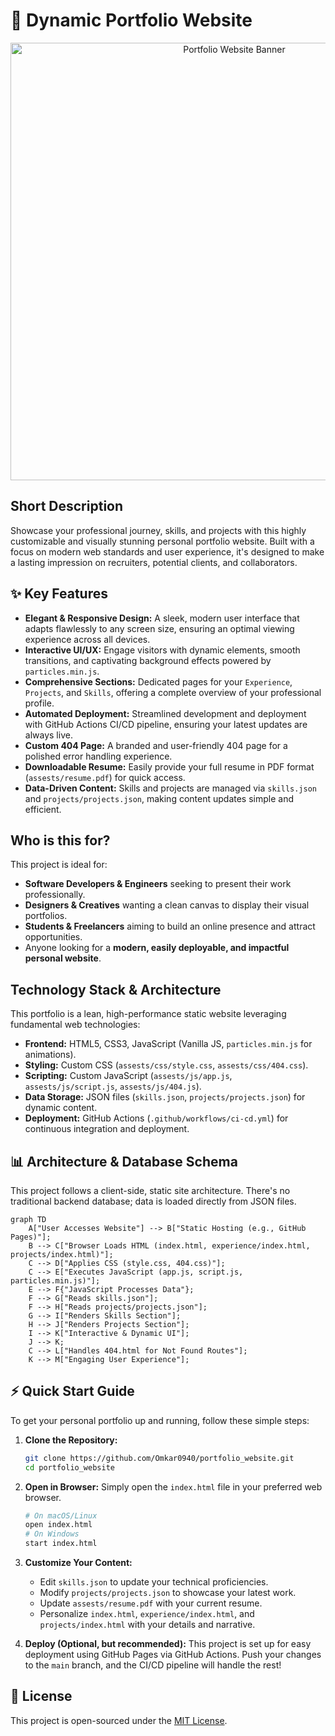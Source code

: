 # 🚀 Dynamic Portfolio Website

<p align="center"><img src="./assests/images/hero.gif" alt="Portfolio Website Banner" width="700"></p>

## Short Description
Showcase your professional journey, skills, and projects with this highly customizable and visually stunning personal portfolio website. Built with a focus on modern web standards and user experience, it's designed to make a lasting impression on recruiters, potential clients, and collaborators.

## ✨ Key Features
*   **Elegant & Responsive Design:** A sleek, modern user interface that adapts flawlessly to any screen size, ensuring an optimal viewing experience across all devices.
*   **Interactive UI/UX:** Engage visitors with dynamic elements, smooth transitions, and captivating background effects powered by `particles.min.js`.
*   **Comprehensive Sections:** Dedicated pages for your `Experience`, `Projects`, and `Skills`, offering a complete overview of your professional profile.
*   **Automated Deployment:** Streamlined development and deployment with GitHub Actions CI/CD pipeline, ensuring your latest updates are always live.
*   **Custom 404 Page:** A branded and user-friendly 404 page for a polished error handling experience.
*   **Downloadable Resume:** Easily provide your full resume in PDF format (`assests/resume.pdf`) for quick access.
*   **Data-Driven Content:** Skills and projects are managed via `skills.json` and `projects/projects.json`, making content updates simple and efficient.

## Who is this for?
This project is ideal for:
*   **Software Developers & Engineers** seeking to present their work professionally.
*   **Designers & Creatives** wanting a clean canvas to display their visual portfolios.
*   **Students & Freelancers** aiming to build an online presence and attract opportunities.
*   Anyone looking for a **modern, easily deployable, and impactful personal website**.

## Technology Stack & Architecture
This portfolio is a lean, high-performance static website leveraging fundamental web technologies:

*   **Frontend:** HTML5, CSS3, JavaScript (Vanilla JS, `particles.min.js` for animations).
*   **Styling:** Custom CSS (`assests/css/style.css`, `assests/css/404.css`).
*   **Scripting:** Custom JavaScript (`assests/js/app.js`, `assests/js/script.js`, `assests/js/404.js`).
*   **Data Storage:** JSON files (`skills.json`, `projects/projects.json`) for dynamic content.
*   **Deployment:** GitHub Actions (`.github/workflows/ci-cd.yml`) for continuous integration and deployment.

## 📊 Architecture & Database Schema

This project follows a client-side, static site architecture. There's no traditional backend database; data is loaded directly from JSON files.

```mermaid
graph TD
    A["User Accesses Website"] --> B["Static Hosting (e.g., GitHub Pages)"];
    B --> C["Browser Loads HTML (index.html, experience/index.html, projects/index.html)"];
    C --> D["Applies CSS (style.css, 404.css)"];
    C --> E["Executes JavaScript (app.js, script.js, particles.min.js)"];
    E --> F{"JavaScript Processes Data"};
    F --> G["Reads skills.json"];
    F --> H["Reads projects/projects.json"];
    G --> I["Renders Skills Section"];
    H --> J["Renders Projects Section"];
    I --> K["Interactive & Dynamic UI"];
    J --> K;
    C --> L["Handles 404.html for Not Found Routes"];
    K --> M["Engaging User Experience"];
```

## ⚡ Quick Start Guide

To get your personal portfolio up and running, follow these simple steps:

1.  **Clone the Repository:**
    ```bash
    git clone https://github.com/Omkar0940/portfolio_website.git
    cd portfolio_website
    ```

2.  **Open in Browser:**
    Simply open the `index.html` file in your preferred web browser.
    ```bash
    # On macOS/Linux
    open index.html
    # On Windows
    start index.html
    ```

3.  **Customize Your Content:**
    *   Edit `skills.json` to update your technical proficiencies.
    *   Modify `projects/projects.json` to showcase your latest work.
    *   Update `assests/resume.pdf` with your current resume.
    *   Personalize `index.html`, `experience/index.html`, and `projects/index.html` with your details and narrative.

4.  **Deploy (Optional, but recommended):**
    This project is set up for easy deployment using GitHub Pages via GitHub Actions. Push your changes to the `main` branch, and the CI/CD pipeline will handle the rest!

## 📜 License
This project is open-sourced under the [MIT License](LICENSE).